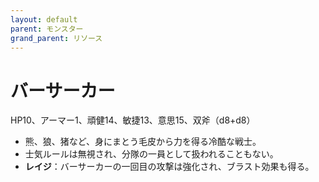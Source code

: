 ```yaml
---
layout: default
parent: モンスター
grand_parent: リソース
---
```


# バーサーカー

HP10、アーマー1、頑健14、敏捷13、意思15、双斧（d8+d8）

- 熊、狼、猪など、身にまとう毛皮から力を得る冷酷な戦士。
- 士気ルールは無視され、分隊の一員として扱われることもない。
- **レイジ**：バーサーカーの一回目の攻撃は強化され、ブラスト効果も得る。
